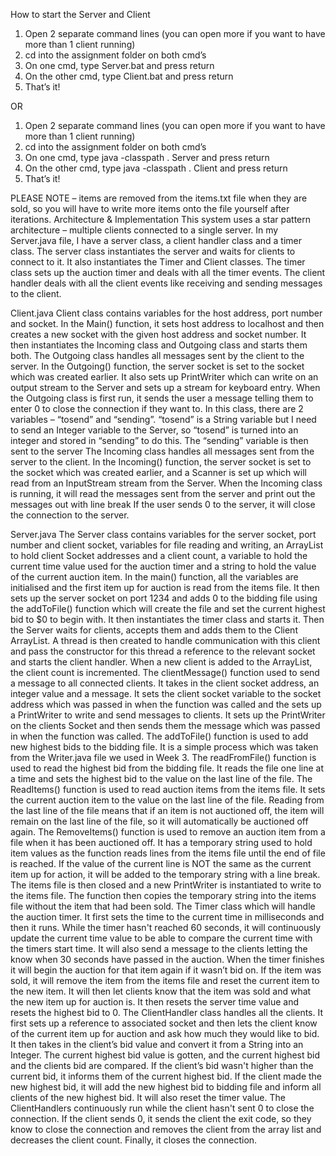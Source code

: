 How to start the Server and Client
1.	Open 2 separate command lines (you can open more if you want to have more than 1 client running)
2.	cd into the assignment folder on both cmd’s
3.	On one cmd, type Server.bat and press return
4.	On the other cmd, type Client.bat and press return
5.	That’s it!

OR

1.	Open 2 separate command lines (you can open more if you want to have more than 1 client running)
2.	cd into the assignment folder on both cmd’s
3.	On one cmd, type java -classpath . Server and press return
4.	On the other cmd, type java -classpath . Client and press return
5.	That’s it!

PLEASE NOTE – items are removed from the items.txt file when they are sold, so you will have to write more items onto the file yourself after iterations.
Architecture & Implementation
This system uses a star pattern architecture – multiple clients connected to a single server. In my Server.java file, I have a server class, a client handler class and a timer class. The server class instantiates the server and waits for clients to connect to it. It also instantiates the Timer and Client classes. The timer class sets up the auction timer and deals with all the timer events. The client handler deals with all the client events like receiving and sending messages to the client.

Client.java
Client class contains variables for the host address, port number and socket. In the Main() function, it sets host address to localhost and then creates a new socket with the given host address and socket number. It then instantiates the Incoming class and Outgoing class and starts them both. 
The Outgoing class handles all messages sent by the client to the server. In the Outgoing() function, the server socket is set to the socket which was created earlier. It also sets up PrintWriter which can write on an output stream to the Server and sets up a stream for keyboard entry. When the Outgoing class is first run, it sends the user a message telling them to enter 0 to close the connection if they want to. In this class, there are 2 variables – “tosend” and “sending”. “tosend” is a String variable but I need to send an Integer variable to the Server, so “tosend” is turned into an integer and stored in “sending” to do this. The “sending” variable is then sent to the server
The Incoming class handles all messages sent from the server to the client. In the Incoming() function, the server socket is set to the socket which was created earlier, and a Scanner is set up which will read from an InputStream stream from the Server. When the Incoming class is running, it will read the messages sent from the server and print out the messages out with line break
If the user sends 0 to the server, it will close the connection to the server. 

Server.java
The Server class contains variables for the server socket, port number and client socket, variables for file reading and writing, an ArrayList to hold client Socket addresses and a client count, a variable to hold the current time value used for the auction timer and a string to hold the value of the current auction item. In the main() function, all the variables are initialised and the first item up for auction is read from the items file. It then sets up the server socket on port 1234 and adds 0 to the bidding file using the addToFile() function which will create the file and set the current highest bid to $0 to begin with. It then instantiates the timer class and starts it. Then the Server waits for clients, accepts them and adds them to the Client ArrayList. A thread is then created to handle communication with this client and pass the constructor for this thread a reference to the relevant socket and starts the client handler. When a new client is added to the ArrayList, the client count is incremented.
The clientMessage() function used to send a message to all connected clients. It takes in the client socket address, an integer value and a message. It sets the client socket variable to the socket address which was passed in when the function was called and the sets up a PrintWriter to write and send messages to clients. It sets up the PrintWriter on the clients Socket and then sends them the message which was passed in when the function was called.
The addToFile() function is used to add new highest bids to the bidding file. It is a simple process which was taken from the Writer.java file we used in Week 3.
The readFromFile() function is used to read the highest bid from the bidding file. It reads the file one line at a time and sets the highest bid to the value on the last line of the file.
The ReadItems() function is used to read auction items from the items file. It sets the current auction item to the value on the last line of the file. Reading from the last line of the file means that if an item is not auctioned off, the item will remain on the last line of the file, so it will automatically be auctioned off again.
The RemoveItems() function is used to remove an auction item from a file when it has been auctioned off. It has a temporary string used to hold item values as the function reads lines from the items file until the end of file is reached. If the value of the current line is NOT the same as the current item up for action, it will be added to the temporary string with a line break. The items file is then closed and a new PrintWriter is instantiated to write to the items file. The function then copies the temporary string into the items file without the item that had been sold.
The Timer class which will handle the auction timer. It first sets the time to the current time in milliseconds and then it runs. While the timer hasn't reached 60 seconds, it will continuously update the current time value to be able to compare the current time with the timers start time. It will also send a message to the clients letting the know when 30 seconds have passed in the auction. When the timer finishes it will begin the auction for that item again if it wasn’t bid on. If the item was sold, it will remove the item from the items file and reset the current item to the new item. It will then let clients know that the item was sold and what the new item up for auction is. It then resets the server time value and resets the highest bid to 0.
The ClientHandler class handles all the clients. It first sets up a reference to associated socket and then lets the client know of the current item up for auction and ask how much they would like to bid. It then takes in the client’s bid value and convert it from a String into an Integer. The current highest bid value is gotten, and the current highest bid and the clients bid are compared. If the client’s bid wasn't higher than the current bid, it informs them of the current highest bid. If the client made the new highest bid, it will add the new highest bid to bidding file and inform all clients of the new highest bid. It will also reset the timer value. The ClientHandlers continuously run while the client hasn't sent 0 to close the connection. If the client sends 0, it sends the client the exit code, so they know to close the connection and removes the client from the array list and decreases the client count. Finally, it closes the connection.
